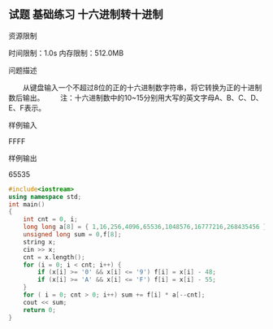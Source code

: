 ## 试题 基础练习 十六进制转十进制

资源限制

时间限制：1.0s  内存限制：512.0MB

问题描述

　　从键盘输入一个不超过8位的正的十六进制数字符串，将它转换为正的十进制数后输出。
　　注：十六进制数中的10~15分别用大写的英文字母A、B、C、D、E、F表示。

样例输入

FFFF

样例输出

65535



```c++
#include<iostream>
using namespace std;
int main()
{
	int cnt = 0, i;
	long long a[8] = { 1,16,256,4096,65536,1048576,16777216,268435456 };
	unsigned long sum = 0,f[8];
	string x;
	cin >> x;
	cnt = x.length();
	for (i = 0; i < cnt; i++) {
		if (x[i] >= '0' && x[i] <= '9') f[i] = x[i] - 48;
		if (x[i] >= 'A' && x[i] <= 'F') f[i] = x[i] - 55;
	}
	for ( i = 0; cnt > 0; i++) sum += f[i] * a[--cnt];
	cout << sum;
	return 0;
}
```

